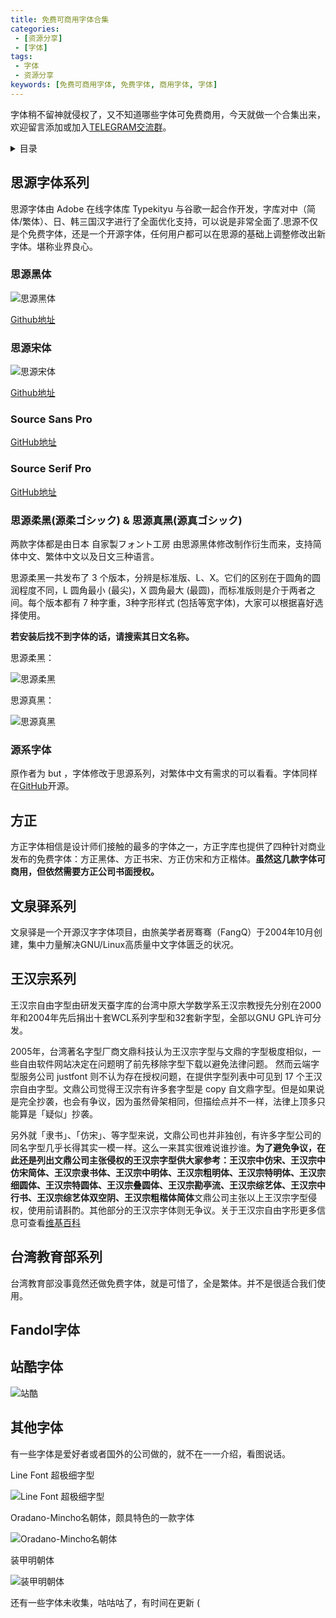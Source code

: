 ```yaml
---
title: 免费可商用字体合集
categories: 
 - [资源分享]
 - [字体]
tags:
 - 字体
 - 资源分享
keywords: [免费可商用字体, 免费字体, 商用字体, 字体]
---
```


字体稍不留神就侵权了，又不知道哪些字体可免费商用，今天就做一个合集出来，欢迎留言添加或加入[TELEGRAM交流群](https://t.me/fontclub)。

<!-- more -->

<details>
<summary>目录</summary>

- [思源字体系列](#%E6%80%9D%E6%BA%90%E5%AD%97%E4%BD%93%E7%B3%BB%E5%88%97)
  - [思源黑体](#%E6%80%9D%E6%BA%90%E9%BB%91%E4%BD%93)
  - [思源宋体](#%E6%80%9D%E6%BA%90%E5%AE%8B%E4%BD%93)
  - [Source Sans Pro](#source-sans-pro)
  - [Source Serif Pro](#source-serif-pro)
  - [思源柔黑(源柔ゴシック) & 思源真黑(源真ゴシック)](#%E6%80%9D%E6%BA%90%E6%9F%94%E9%BB%91%E6%BA%90%E6%9F%94%E3%82%B4%E3%82%B7%E3%83%83%E3%82%AF--%E6%80%9D%E6%BA%90%E7%9C%9F%E9%BB%91%E6%BA%90%E7%9C%9F%E3%82%B4%E3%82%B7%E3%83%83%E3%82%AF)
  - [源系字体](#%E6%BA%90%E7%B3%BB%E5%AD%97%E4%BD%93)
- [方正](#%E6%96%B9%E6%AD%A3)
- [文泉驿系列](#%E6%96%87%E6%B3%89%E9%A9%BF%E7%B3%BB%E5%88%97)
- [王汉宗系列](#%E7%8E%8B%E6%B1%89%E5%AE%97%E7%B3%BB%E5%88%97)
- [台湾教育部系列](#%E5%8F%B0%E6%B9%BE%E6%95%99%E8%82%B2%E9%83%A8%E7%B3%BB%E5%88%97)
- [Fandol字体](#fandol%E5%AD%97%E4%BD%93)
- [站酷字体](#%E7%AB%99%E9%85%B7%E5%AD%97%E4%BD%93)
- [其他字体](#%E5%85%B6%E4%BB%96%E5%AD%97%E4%BD%93)

</details>

## 思源字体系列

思源字体由 Adobe 在线字体库 Typekityu 与谷歌一起合作开发，字库对中（简体/繁体）、日、韩三国汉字进行了全面优化支持，可以说是非常全面了.思源不仅是个免费字体，还是一个开源字体，任何用户都可以在思源的基础上调整修改出新字体。堪称业界良心。

### 思源黑体

![思源黑体](https://blog-1253491707.piccd.myqcloud.com/imgs/20190118164256.png/style)

[Github地址](https://github.com/adobe-fonts/source-han-sans/tree/release)

### 思源宋体

![思源宋体](https://blog-1253491707.piccd.myqcloud.com/imgs/20190118164436.png/style)

[Github地址](https://github.com/adobe-fonts/source-han-serif/tree/release)

### Source Sans Pro

[GitHub地址](https://github.com/adobe-fonts/source-sans-pro/releases)

### Source Serif Pro

[GitHub地址](https://github.com/adobe-fonts/source-serif-pro/releases)

### 思源柔黑(源柔ゴシック) & 思源真黑(源真ゴシック)

两款字体都是由日本 自家製フォント工房 由思源黑体修改制作衍生而来，支持简体中文、繁体中文以及日文三种语言。

思源柔黑一共发布了 3 个版本，分辨是标准版、L、X。它们的区别在于圆角的圆润程度不同，L 圆角最小 (最尖)，X 圆角最大 (最圆)，而标准版则是介于两者之间。每个版本都有 7 种字重，3种字形样式 (包括等宽字体)，大家可以根据喜好选择使用。

**若安装后找不到字体的话，请搜索其日文名称。**

思源柔黑：

![思源柔黑](https://blog-1253491707.piccd.myqcloud.com/imgs/20190118164540.png/style)

思源真黑：

![思源真黑](https://blog-1253491707.piccd.myqcloud.com/imgs/20190118164727.png/style)

### 源系字体

原作者为 but ，字体修改于思源系列，对繁体中文有需求的可以看看。字体同样在[GitHub](https://github.com/ButTaiwan)开源。

## 方正

方正字体相信是设计师们接触的最多的字体之一，方正字库也提供了四种针对商业发布的免费字体：方正黑体、方正书宋、方正仿宋和方正楷体。**虽然这几款字体可商用，但依然需要方正公司书面授权。**

## 文泉驿系列

文泉驿是一个开源汉字字体项目，由旅美学者房骞骞（FangQ）于2004年10月创建，集中力量解决GNU/Linux高质量中文字体匮乏的状况。

## 王汉宗系列

王汉宗自由字型由研发天蚕字库的台湾中原大学数学系王汉宗教授先分别在2000年和2004年先后捐出十套WCL系列字型和32套新字型，全部以GNU GPL许可分发。

2005年，台湾著名字型厂商文鼎科技认为王汉宗字型与文鼎的字型极度相似，一些自由软件网站决定在问题明了前先移除字型下载以避免法律问题。 然而云端字型服务公司 justfont 则不认为存在授权问题，在提供字型列表中可见到 17 个王汉宗自由字型。文鼎公司觉得王汉宗有许多套字型是 copy 自文鼎字型。但是如果说是完全抄袭，也会有争议，因为虽然骨架相同，但描绘点并不一样，法律上顶多只能算是「疑似」抄袭。

另外就「隶书」、「仿宋」、等字型来说，文鼎公司也并非独创，有许多字型公司的同名字型几乎长得其实一模一样。这么一来其实很难说谁抄谁。**为了避免争议，在此还是列出文鼎公司主张侵权的王汉宗字型供大家参考：王汉宗中仿宋、王汉宗中仿宋简体、王汉宗隶书体、王汉宗中明体、王汉宗粗明体、王汉宗特明体、王汉宗细圆体、王汉宗特圆体、王汉宗叠圆体、王汉宗勘亭流、王汉宗综艺体、王汉宗中行书、王汉宗综艺体双空阴、王汉宗粗楷体简体**文鼎公司主张以上王汉宗字型侵权，使用前请斟酌。其他部分的王汉宗字体则无争议。关于王汉宗自由字形更多信息可查看[维基百科](https://zh.wikipedia.org/wiki/%E7%8E%8B%E6%BC%A2%E5%AE%97%E8%87%AA%E7%94%B1%E5%AD%97%E5%9E%8B)

## 台湾教育部系列

台湾教育部没事竟然还做免费字体，就是可惜了，全是繁体。并不是很适合我们使用。

## Fandol字体

## 站酷字体

![站酷](https://blog-1253491707.piccd.myqcloud.com/imgs/20190118170216.png/style)

## 其他字体

有一些字体是爱好者或者国外的公司做的，就不在一一介绍，看图说话。

Line Font 超极细字型

![Line Font 超极细字型](https://blog-1253491707.piccd.myqcloud.com/imgs/20190118163450.png/style)

Oradano-Mincho名朝体，颇具特色的一款字体

![Oradano-Mincho名朝体](https://blog-1253491707.piccd.myqcloud.com/imgs/20190118163804.png/style)

装甲明朝体

![装甲明朝体](https://blog-1253491707.piccd.myqcloud.com/imgs/20190118163938.png/style)

还有一些字体未收集，咕咕咕了，有时间在更新 \(